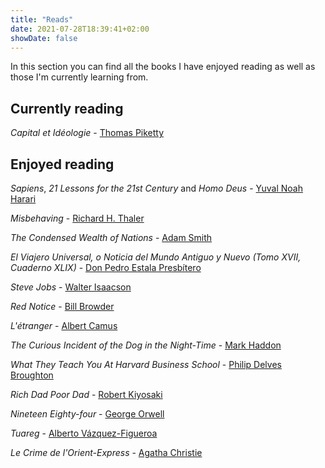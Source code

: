 ```yaml
---
title: "Reads"
date: 2021-07-28T18:39:41+02:00
showDate: false
---
```

In this section you can find all the books I have enjoyed reading as well as those I'm currently learning from.

## Currently reading

_Capital et Idéologie_ - [Thomas Piketty](http://piketty.pse.ens.fr/en/ "Who is Thomas Piketty?")

## Enjoyed reading

_Sapiens_, _21 Lessons for the 21st Century_ and _Homo Deus_ - [Yuval Noah Harari](https://www.ynharari.com/ "Who is Yuval Noah Harari?")

_Misbehaving_ - [Richard H. Thaler](https://www.chicagobooth.edu/faculty/directory/t/richard-h-thaler "Who is Richard H. Thaler?")

_The Condensed Wealth of Nations_ - [Adam Smith](https://www.adamsmith.org/about-adam-smith "Who is Adam Smith?")

_El Viajero Universal, o Noticia del Mundo Antiguo y Nuevo (Tomo XVII, Cuaderno XLIX)_ - [Don Pedro Estala Presbítero](https://www.wikiwand.com/es/Pedro_Estala "Who is Don Pedro Estala Presbítero?")


_Steve Jobs_ - [Walter Isaacson](https://www.aspeninstitute.org/our-people/walter-isaacson/ "Who is Walter Isaacson?")

_Red Notice_ - [Bill Browder](https://www.billbrowder.com/ "Who is Bill Browder?")

_L'étranger_ - [Albert Camus](https://www.nobelprize.org/prizes/literature/1957/camus/biographical/ "Who is Albert Camus?")

_The Curious Incident of the Dog in the Night-Time_ - [Mark Haddon](http://www.markhaddon.com/ "Who is Mark Haddon?")

_What They Teach You At Harvard Business School_ - [Philip Delves Broughton](https://philipdelvesbroughton.com/ "Who is Philip Delves Broughton?")

_Rich Dad Poor Dad_ - [Robert Kiyosaki](https://www.richdad.com/ "Who is Robert Kiyosaki?")

_Nineteen Eighty-four_ - [George Orwell](https://www.orwellfoundation.com/the-orwell-foundation/about/about-george-orwell/ "Who is George Orwell?")

_Tuareg_ - [Alberto Vázquez-Figueroa](https://www.albertovazquez-figueroa.com/ "Who is Alberto Vázquez-Figueroa?")

_Le Crime de l'Orient-Express_ - [Agatha Christie](https://www.agathachristie.com/ "Who is Agatha Christie?")

